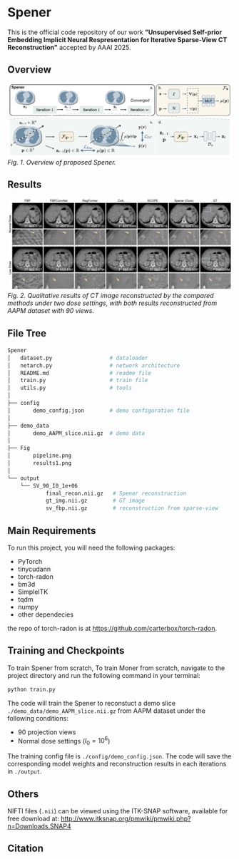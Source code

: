 # Spener


This is the official code repository of our work **"Unsupervised Self-prior Embedding Implicit Neural Respresentation for Iterative Sparse-View CT Reconstruction"** accepted by AAAI 2025.

## Overview
![Overview of proposed Spener](Fig/pipeline.png)
*Fig. 1. Overview of proposed Spener.* 

## Results
![Reconstruction of ](Fig/results1.png)
*Fig. 2. Qualitative results of CT image reconstructed by the compared methods under two dose settings, with both results reconstructed from AAPM dataset with 90 views.* 

## File Tree
```bash
Spener
│   dataset.py                  # dataloader
│   netarch.py                  # network architecture
│   README.md                   # readme file
│   train.py                    # train file
│   utils.py                    # tools
│
├── config
│       demo_config.json        # demo configuration file
│
├── demo_data
│       demo_AAPM_slice.nii.gz  # demo data 
│
├── Fig
│       pipeline.png     
│       results1.png     
│
└── output
    └── SV_90_I0_1e+06
            final_recon.nii.gz   # Spener reconstruction
            gt_img.nii.gz        # GT image
            sv_fbp.nii.gz        # reconstruction from sparse-view
```


## Main Requirements
To run this project, you will need the following packages:
- PyTorch
- tinycudann
- torch-radon
- bm3d
- SimpleITK
- tqdm
- numpy 
- other dependecies
  
the repo of torch-radon is at https://github.com/carterbox/torch-radon.
  
## Training and Checkpoints
To train Spener from scratch, To train Moner from scratch, navigate to the project directory and run the following command in your terminal:


```bash
python train.py
```

The code will train the Spener to reconstuct a demo slice `./demo_data/demo_AAPM_slice.nii.gz` from AAPM dataset under the following conditions:
- 90 projection views 
- Normal dose settings ($I_0=10^6$)  

The training config file is `./config/demo_config.json`.  The code will save the corresponding model weights and reconstruction results in each iterations in `./output`. 


## Others

NIFTI files (`.nii`) can be viewed using the ITK-SNAP software, available for free download at: http://www.itksnap.org/pmwiki/pmwiki.php?n=Downloads.SNAP4


## Citation